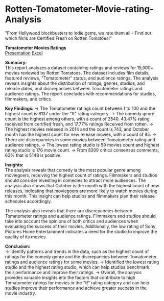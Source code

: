 # Rotten-Tomatometer-Movie-rating-Analysis
"From Hollywood blockbusters to indie gems, we rate them all - Find out which films are Certified Fresh on Rotten Tomatoes!"

**Tomatometer Movies Ratings**<br>
[Presentation]()
[Excel]()

**Summary:**<br>
This report analyzes a dataset containing ratings and reviews for 15,000+ movies reviewed by Rotten Tomatoes. The dataset includes film details, featured reviews, "Tomatometer" status, and audience ratings. The analysis reveals insights about the distribution of ratings, genres, studios, and release dates, and discrepancies between Tomatometer ratings and audience ratings. The report concludes with recommendations for studios, filmmakers, and critics.

**Key Findings:**
-> The Tomatometer ratings count between 1 to 100 and the highest count is 6137 under the "R" rating category.
-> The comedy genre count is the highest among others, with a count of 3540. 43.47% rating received from certified fresh, and 17.77% ratings Received from rotten.
-> The highest movies released in 2014 and the count is 743, and October month has the highest count for new release movies, with a count of 85.
-> There are discrepancies in some movies between Tomatometer rating and audience ratings.
-> The lowest rating studio is 59 movies count and highest rating studio is 176 movie count.
-> From 8309 critics consensus comments, 62% that is 5148 is positive.

**Insights:**<br>
The analysis reveals that comedy is the most popular genre among moviegoers, receiving the highest count of ratings. Filmmakers and studios should consider investing in comedies to attract more audiences. The analysis also shows that October is the month with the highest count of new releases, indicating that moviegoers are more likely to watch movies during this month. This insight can help studios and filmmakers plan their release schedules accordingly.

The analysis also reveals that there are discrepancies between Tomatometer ratings and audience ratings. Filmmakers and studios should take into account the opinions of both critics and audiences when evaluating the success of their movies. Additionally, the low rating of Sony Pictures Home Entertainment indicates a need for the studio to improve the quality of its movies.

**Conclusion:**<br>
-> Identify patterns and trends in the data, such as the highest count of ratings for the comedy genre and the discrepancies between Tomatometer ratings and audience ratings for some movies.
-> Identified the lowest rating studio and the highest rating studio, which can help studios benchmark their performance and improve their ratings.
-> Overall, the analysis provides valuable insights into the factors that contribute to high Tomatometer ratings for movies in the "R" rating category and can help studios improve their performance and achieve greater success in the
movie industry.



